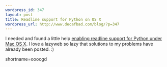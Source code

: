 ```yaml
--- 
wordpress_id: 347
layout: post
title: Readline support for Python on OS X
wordpress_url: http://www.decafbad.com/blog/?p=347
---
```

I needed and found a little help <a href="http://radio.weblogs.com/0100490/2002/09/25.html#a282">enabling readline support for Python under Mac OS X</a>.  I love a lazyweb so lazy that solutions to my problems have already been posted.  :)
<!--more-->
shortname=ooocgd
